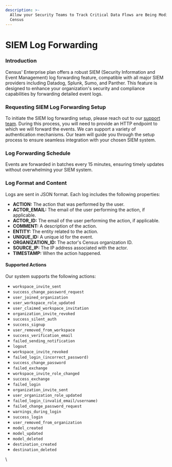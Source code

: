 ```yaml
---
description: >-
  Allow your Security Teams to Track Critical Data Flows are Being Modified in
  Census
---
```


# SIEM Log Forwarding

### Introduction

Census' Enterprise plan offers a robust SIEM (Security Information and Event Management) log forwarding feature, compatible with all major SIEM providers including Datadog, Splunk, Sumo, and Panther. This feature is designed to enhance your organization's security and compliance capabilities by forwarding detailed event logs.

### Requesting SIEM Log Forwarding Setup

To initiate the SIEM log forwarding setup, please reach out to our [support team](mailto:support@getcensus.com). During this process, you will need to provide an HTTP endpoint to which we will forward the events. We can support a variety of authentication mechanisms. Our team will guide you through the setup process to ensure seamless integration with your chosen SIEM system.

### Log Forwarding Schedule

Events are forwarded in batches every 15 minutes, ensuring timely updates without overwhelming your SIEM system.

### Log Format and Content

Logs are sent in JSON format. Each log includes the following properties:

* **ACTION:** The action that was performed by the user.
* **ACTOR\_EMAIL:** The email of the user performing the action, if applicable.
* **ACTOR\_ID:** The email of the user performing the action, if applicable.
* **COMMENT:** A description of the action.
* **ENTITY:** The entity related to the action.
* **UNIQUE\_ID:** A unique id for the event.
* **ORGANIZATION\_ID:** The actor's Census organization ID.
* **SOURCE\_IP:** The IP address associated with the actor.
* **TIMESTAMP:** When the action happened.

#### Supported Actions

Our system supports the following actions:

* `workspace_invite_sent`
* `success_change_password_request`
* `user_joined_organization`
* `user_workspace_role_updated`
* `user_claimed_workspace_invitation`
* `organization_invite_revoked`
* `success_silent_auth`
* `success_signup`
* `user_removed_from_workspace`
* `success_verification_email`
* `failed_sending_notification`
* `logout`
* `workspace_invite_revoked`
* `failed_login_(incorrect_password)`
* `success_change_password`
* `failed_exchange`
* `workspace_invite_role_changed`
* `success_exchange`
* `failed_login`
* `organization_invite_sent`
* `user_organization_role_updated`
* `failed_login_(invalid_email/username)`
* `failed_change_password_request`
* `warnings_during_login`
* `success_login`
* `user_removed_from_organization`
* `model_created`
* `model_updated`
* `model_deleted`
* `destination_created`
* `destination_deleted`

\
